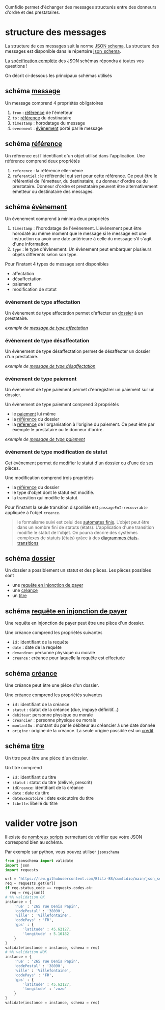 Cumfidio permet d'échanger des messages structurés entre des donneurs d'ordre et des prestataires. 

# structure des messages
La structure de ces messages suit la norme [JSON schema](https://json-schema.org/). La structure des messages est disponible dans le répertoire [json_schema](https://github.com/Blitz-BS/cumfidio/blob/main/json_schema).

La [spécification complète](https://json-schema.org/understanding-json-schema/UnderstandingJSONSchema.pdf) des JSON schémas répondra à toutes vos questions !

On décrit ci-dessous les principaux schémas utilisés

## schéma [message](https://github.com/Blitz-BS/cumfidio/blob/main/json_schema/message.schema.json)
Un message comprend 4 propriétés obligatoires
1. `from` : [référence](https://github.com/Blitz-BS/cumfidio/blob/main/json_schema/reference.schema.json) de l'émetteur
2. `to` : [référence](https://github.com/Blitz-BS/cumfidio/blob/main/json_schema/reference.schema.json) du destinataire
3. `timestamp` : horodatage du message
4. `evenement` : [évènement](https://github.com/Blitz-BS/cumfidio/blob/main/json_schema/reference.schema.json) porté par le message

## schéma [référence](https://github.com/Blitz-BS/cumfidio/blob/main/json_schema/message.schema.json)
Un référence est l'identifiant d'un objet utilisé dans l'application. Une référence comprend deux propriétés
1. `reference` : la référence elle-même
2. `referentiel` : le référentiel qui sert pour cette référence. Ce peut être le référentiel de l'émetteur, du destinataire, du donneur d'ordre ou du prestataire. Donneur d'ordre et prestataire peuvent être alternativement émetteur ou destinataire des messages.

## schéma [évènement](https://github.com/Blitz-BS/cumfidio/blob/main/json_schema/evenement.schema.json)
Un évènement comprend à minima deux propriétés
1. `timestamp` : l'horodatage de l'évènement. L'évènement peut être horodaté au même moment que le message si le message est une instruction ou avoir une date antérieure à celle du message s'il s'agit d'une information. 
2. `type` : le type d'évènement. Un évènement peut embarquer plusieurs objets différents selon son type.

Pour l'instant 4 types de message sont disponibles
* affectation
* désaffectation
* paiement
* modification de statut

### évènement de type affectation
Un évènement de type affectation permet d'affecter un [dossier](https://github.com/Blitz-BS/cumfidio/blob/main/json_schema/evenement.schema.json) à un prestataire. 

_exemple de [message de type affectation](https://github.com/Blitz-BS/cumfidio/blob/main/json_schema/exemples/affectation.json)_

### évènement de type désaffectation 
Un évènement de type désaffectation permet de désaffecter un dossier d'un prestataire. 

_exemple de [message de type désaffectation](https://github.com/Blitz-BS/cumfidio/blob/main/json_schema/exemples/desaffectation.json)_

### évènement de type paiement
Un évènement de type paiement permet d'enregistrer un paiement sur un dossier.

Un évènement de type paiement comprend 3 propriétés
* le [paiement](https://github.com/Blitz-BS/cumfidio/blob/main/json_schema/paiement.schema.json) lui même
* la [référence](https://github.com/Blitz-BS/cumfidio/blob/main/json_schema/reference.schema.json) du dossier
* la [référence](https://github.com/Blitz-BS/cumfidio/blob/main/json_schema/reference.schema.json) de l'organisation à l'origine du paiement. Ce peut être par exemple le prestataire ou le donneur d'ordre.

_exemple de [message de type paiement](https://github.com/Blitz-BS/cumfidio/blob/main/json_schema/exemples/paiement.json)_

### évènement de type modification de statut
Cet évènement permet de modifier le statut d'un dossier ou d'une de ses pièces.

Une modification comprend trois propriétés
* la [référence](https://github.com/Blitz-BS/cumfidio/blob/main/json_schema/reference.schema.json) du dossier
* le type d'objet dont le statut est modifié.
* la transition qui modifie le statut.

Pour l'instant la seule transition disponible est `passageEnIrrecouvrable` appliquée à l'objet `creance`. 

> le formalisme suivi est celui des [automates finis](https://fr.wikipedia.org/wiki/Automate_fini). L'objet peut être dans un nombre fini de statuts (états). L'application d'une transition modifie le statut de l'objet. On pourra décrire des systèmes complexes de statuts (états) grâce à des [diagrammes états-transitions](https://fr.wikipedia.org/wiki/Diagramme_%C3%A9tats-transitions)

## schéma [dossier](https://github.com/Blitz-BS/cumfidio/blob/main/json_schema/dossier.schema.json)
Un dossier a possiblement un statut et des pièces. Les pièces possibles sont
* une [requête en injonction de payer](https://github.com/Blitz-BS/cumfidio/blob/main/json_schema/requeteInjonctionDePayer.schema.json)
* une [créance](https://github.com/Blitz-BS/cumfidio/blob/main/json_schema/creance.schema.json)
* un [titre](https://github.com/Blitz-BS/cumfidio/blob/main/json_schema/titre.schema.json)

## schéma [requête en injonction de payer](https://github.com/Blitz-BS/cumfidio/blob/main/json_schema/requeteInjonctionDePayer.schema.json)
Une requête en injonction de payer peut être une pièce d'un dossier.

Une créance comprend les propriétés suivantes
* `id` : identifiant de la requête
* `date` : date de la requête
* `demandeur`: personne physique ou morale
* `creance` : créance pour laquelle la requête est effectuée

## schéma [créance](https://github.com/Blitz-BS/cumfidio/blob/main/json_schema/creance.schema.json)
Une créance peut être une pièce d'un dossier.

Une créance comprend les propriétés suivantes
* `id` : identifiant de la créance
* `statut` : statut de la créance (due, impayé définitif...)
* `debiteur`: personne physique ou morale
* `creancier` : personne physique ou morale
* `montantDu` : montant du par le débiteur au créancier à une date donnée
* `origine` : origine de la créance. La seule origine possible est un [crédit](https://github.com/Blitz-BS/cumfidio/blob/main/json_schema/credit.schema.json)

## schéma [titre](https://github.com/Blitz-BS/cumfidio/blob/main/json_schema/titre.schema.json)
Un titre peut être une pièce d'un dossier.

Un titre comprend
* `id` : identifiant du titre
* `statut` : statut du titre (délivré, prescrit)
* `idCreance`: identifiant de la créance
* `date` : date du titre
* `dateExecutoire` : date exécutoire du titre
* `libelle`: libellé du titre

# valider votre json

Il existe de [nombreux scripts](https://json-schema.org/implementations.html#validators) permettant de vérifier que votre JSON correspond bien au schéma.

Par exemple sur python, vous pouvez utiliser `jsonschema`
```python
from jsonschema import validate
import json
import requests

url = 'https://raw.githubusercontent.com/Blitz-BS/cumfidio/main/json_schema/address.schema.json'
req = requests.get(url)
if req.status_code == requests.codes.ok:
  req = req.json()  
# %% validation OK
instance = {
    'rue' : '265 rue Denis Papin',
    'codePostal' : '38090',
    'ville' : 'Villefontaine',
    'codePays' : 'FR',
    'gps' : {
        'latitude' : 45.62127,
        'longitude' : 5.16182
    }
}
validate(instance = instance, schema = req)
# %% validation NOK
instance = {
    'rue' : '265 rue Denis Papin',
    'codePostal' : '38090',
    'ville' : 'Villefontaine',
    'codePays' : 'FR',
    'gps' : {
        'latitude' : 45.62127,
        'longitude' : 'zozo'
    }
}
validate(instance = instance, schema = req)
```
